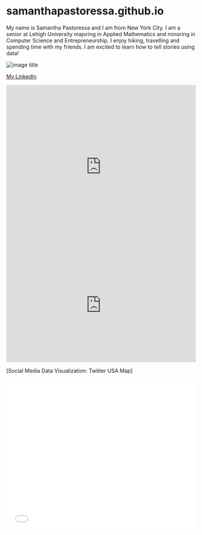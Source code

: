# samanthapastoressa.github.io
My name is Samantha Pastoressa and I am from New York City. I am a senior at Lehigh University majoring in Applied Mathematics and minoring in Computer Science and Entrepreneurship. I enjoy hiking, travelling and spending time with my friends. I am excited to learn how to tell stories using data!

![image title](https://media-exp1.licdn.com/dms/image/C4D03AQG6y9qGa1OHSg/profile-displayphoto-shrink_200_200/0/1610664020690?e=1617235200&v=beta&t=FY8YrbIsznVKUfw-U7vOp1BvU6fjOielN_yghZzirmk)

[My LinkedIn](https://www.linkedin.com/in/samantha-pastoressa-a96406156/)

<iframe title="Lehigh Enrollment by College Fall 2020" aria-label="chart" id="datawrapper-chart-HUfcl" src="https://datawrapper.dwcdn.net/HUfcl/3/" scrolling="no" frameborder="0" style="width: 0; min-width: 100% !important; border: none;" height="435"></iframe><script type="text/javascript">!function(){"use strict";window.addEventListener("message",(function(a){if(void 0!==a.data["datawrapper-height"])for(var e in a.data["datawrapper-height"]){var t=document.getElementById("datawrapper-chart-"+e)||document.querySelector("iframe[src*='"+e+"']");t&&(t.style.height=a.data["datawrapper-height"][e]+"px")}}))}();
</script>


<iframe title="Score vs ABV for Canadian Beers" aria-label="chart" id="datawrapper-chart-IibPd" src="https://datawrapper.dwcdn.net/IibPd/1/" scrolling="no" frameborder="0" style="width: 0; min-width: 100% !important; border: none;" height="304"></iframe><script type="text/javascript">!function(){"use strict";window.addEventListener("message",(function(a){if(void 0!==a.data["datawrapper-height"])for(var e in a.data["datawrapper-height"]){var t=document.getElementById("datawrapper-chart-"+e)||document.querySelector("iframe[src*='"+e+"']");t&&(t.style.height=a.data["datawrapper-height"][e]+"px")}}))}();
</script>


[Social Media Data Visualization: Twitter USA Map]
<style>.embed-container {position: relative; padding-bottom: 80%; height: 0; max-width: 100%;} .embed-container iframe, .embed-container object, .embed-container iframe{position: absolute; top: 0; left: 0; width: 100%; height: 100%;} small{position: absolute; z-index: 40; bottom: 0; margin-bottom: -15px;}</style><div class="embed-container"><iframe width="500" height="400" frameborder="0" scrolling="no" marginheight="0" marginwidth="0" title="Twitter USA Map" src="//lu.maps.arcgis.com/apps/Embed/index.html?webmap=aeca5170f2054e7d8b44179ffe25ca07&extent=-111.4701,28.0533,-62.9545,51.6322&zoom=true&previewImage=false&scale=true&disable_scroll=true&theme=light"></iframe></div>

